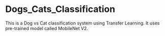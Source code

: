 # Dogs_Cats_Classification

This is a Dog vs Cat classification system using Transfer Learning.
It uses pre-trained model called MobileNet V2. 
